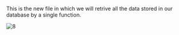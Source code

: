 This is the new file in which we will retrive all the data stored in our database by a single function.



![8](https://github.com/AbhishShar21ma/Data_retriving/assets/119476697/9c983f7e-14af-4c49-bf37-b4eea908ec01)
